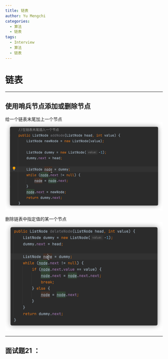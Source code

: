 ```yaml
---
title: 链表
author: Yu Mengchi
categories:
  - 算法
  - 链表 
tags:
  - Interview
  - 算法
  - 链表
---
```


# 链表

---
## 使用哨兵节点添加或删除节点

给一个链表末尾加上一个节点
![img_1.png](../../../assets/img/img22.png)

删除链表中指定值的某一个节点
![img_1.png](../../../assets/img/img23.png)

---

## 面试题21 ：
